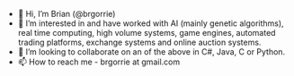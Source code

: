 - 👋 Hi, I’m Brian (@brgorrie)
- 👀 I’m interested in and have worked with AI (mainly genetic algorithms), real time computing, high volume systems, game engines, automated trading platforms, exchange systems and online auction systems.
- 💞️ I’m looking to collaborate on an of the above in C#, Java, C or Python.  
- 📫 How to reach me - brgorrie at gmail.com

<!---
brgorrie/brgorrie is a ✨ special ✨ repository because its `README.md` (this file) appears on your GitHub profile.
You can click the Preview link to take a look at your changes.
--->
